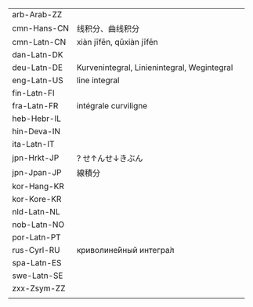 | | | |
|-|-|-|
| arb-Arab-ZZ |  |  |
| cmn-Hans-CN | 线积分、曲线积分 |  |
| cmn-Latn-CN | xiàn jīfēn, qūxiàn jīfēn |  |
| dan-Latn-DK |  |  |
| deu-Latn-DE | Kurvenintegral, Linienintegral, Wegintegral |  |
| eng-Latn-US | line integral |  |
| fin-Latn-FI |  |  |
| fra-Latn-FR | intégrale curviligne |  |
| heb-Hebr-IL |  |  |
| hin-Deva-IN |  |  |
| ita-Latn-IT |  |  |
| jpn-Hrkt-JP | ? せ↑んせ↓きぶん |  |
| jpn-Jpan-JP | 線積分 |  |
| kor-Hang-KR |  |  |
| kor-Kore-KR |  |  |
| nld-Latn-NL |  |  |
| nob-Latn-NO |  |  |
| por-Latn-PT |  |  |
| rus-Cyrl-RU | криволине́йный интегра́л |  |
| spa-Latn-ES |  |  |
| swe-Latn-SE |  |  |
| zxx-Zsym-ZZ |  |  |
|  |  |  |
